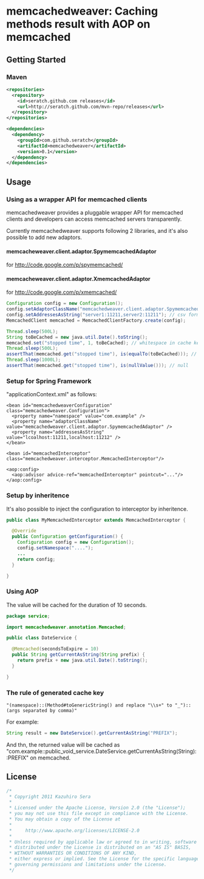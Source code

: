 # memcachedweaver: Caching methods result with AOP on memcached

## Getting Started

### Maven

```xml
<repositories>
  <repository>
    <id>seratch.github.com releases</id>
    <url>http://seratch.github.com/mvn-repo/releases</url>
  </repository>
</repositories>

<dependencies>
  <dependency>
    <groupId>com.github.seratch</groupId>
    <artifactId>memcachedweaver</artifactId>
    <version>0.1</version>
  </dependency>
</dependencies>
```

## Usage

### Using as a wrapper API for memcached clients

memcachedweaver provides a pluggable wrapper API for memcached clients and developers can access memcached servers transparently.

Currently memcachedweaver supports following 2 libraries, and it's also possible to add new adaptors.

#### memcacheweaver.client.adaptor.SpymemcachedAdaptor

  for http://code.google.com/p/spymemcached/

#### memcacheweaver.client.adaptor.XmemcachedAdaptor

  for http://code.google.com/p/xmemcached/

```java
Configuration config = new Configuration();
config.setAdaptorClassName("memcachedweaver.client.adaptor.SpymemcachedAdaptor");
config.setAddressesAsString("server1:11211,server2:11211"); // csv format
MemcachedClient memcached = MemcachedClientFactory.create(config);

Thread.sleep(500L);
String toBeCached = new java.util.Date().toString();
memcached.set("stopped time", 1, toBeCached); // whitespace in cache key will be replaced to underscore
Thread.sleep(500L);
assertThat(memcached.get("stopped time"), is(equalTo(toBeCached))); // "Wed Oct 12 00:01:54 JST 2011"
Thread.sleep(1000L);
assertThat(memcached.get("stopped time"), is(nullValue())); // null
```

### Setup for Spring Framework

"applicationContext.xml" as follows:

```
<bean id="memcachedweaverConfiguration" class="memcachedweaver.Configuration">
  <property name="namespace" value="com.example" />
  <property name="adaptorClassName" value="memcachedweaver.client.adaptor.SpymemcachedAdaptor" />
  <property name="addressesAsString" value="lcoalhost:11211,localhost:11212" />
</bean>

<bean id="memcachedInterceptor" class="memcachedweaver.interceptor.MemcachedInterceptor"/>

<aop:config>
  <aop:advisor advice-ref="memcachedInterceptor" pointcut="..."/>
</aop:config>
```

### Setup by inheritence

It's also possible to inject the configuration to interceptor by inheritence.

```java
public class MyMemcachedInterceptor extends MemcachedInterceptor {

  @Override
  public Configuration getConfiguration() {
    Configuration config = new Configuration();
    config.setNamespace("....");
    ...
    return config;
  }

}
```

### Using AOP

The value will be cached for the duration of 10 seconds.

```java
package service;

import memcachedweaver.annotation.Memcached;

public class DateService {

  @Memcached(secondsToExpire = 10)
  public String getCurrentAsString(String prefix) {
    return prefix + new java.util.Date().toString();
  }

}
```

### The rule of generated cache key

```
"(namespace)::(Method#toGenericString() and replace "\\s+" to "_")::(args separated by comma)"
```

For example:

```java
String result = new DateService().getCurrentAsString("PREFIX");
```

And thn, the returned value will be cached as "com.example::public_void_service.DateService.getCurrentAsString(String)::PREFIX" on memcached.


## License

```java
/*
 * Copyright 2011 Kazuhiro Sera
 *
 * Licensed under the Apache License, Version 2.0 (the "License");
 * you may not use this file except in compliance with the License.
 * You may obtain a copy of the License at
 *
 *     http://www.apache.org/licenses/LICENSE-2.0
 *
 * Unless required by applicable law or agreed to in writing, software
 * distributed under the License is distributed on an "AS IS" BASIS,
 * WITHOUT WARRANTIES OR CONDITIONS OF ANY KIND,
 * either express or implied. See the License for the specific language
 * governing permissions and limitations under the License.
 */
```


